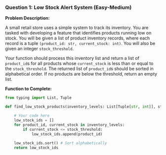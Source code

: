 ### Question 1: Low Stock Alert System (Easy-Medium)

**Problem Description:**

A small retail store uses a simple system to track its inventory. You are tasked with developing a feature that identifies products running low on stock.
You will be given a list of product inventory records, where each record is a tuple `(product_id: str, current_stock: int)`. You will also be given an integer `stock_threshold`.

Your function should process this inventory list and return a list of `product_id`s for all products whose `current_stock` is less than or equal to the `stock_threshold`. The returned list of `product_id`s should be sorted in alphabetical order. If no products are below the threshold, return an empty list.

**Function to Complete:**
```python
from typing import List, Tuple

def find_low_stock_products(inventory_levels: List[Tuple[str, int]], stock_threshold: int) -> List[str]:

    # Your code here
    low_stock_ids = []
    for product_id, current_stock in inventory_levels:
        if current_stock <= stock_threshold:
            low_stock_ids.append(product_id)
    
    low_stock_ids.sort() # Sort alphabetically
    return low_stock_ids

```


